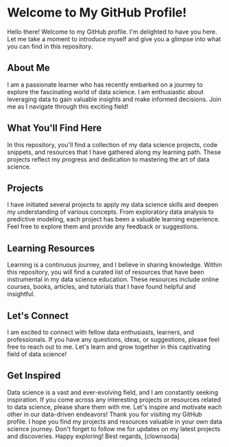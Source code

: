 # Welcome to My GitHub Profile!
 Hello there! Welcome to my GitHub profile. I'm delighted to have you here. Let me take a moment to introduce myself and give you a glimpse into what you can find in this repository.
 ## About Me
 I am a passionate learner who has recently embarked on a journey to explore the fascinating world of data science. I am enthusiastic about leveraging data to gain valuable insights and make informed decisions. Join me as I navigate through this exciting field!
 ## What You'll Find Here
 In this repository, you'll find a collection of my data science projects, code snippets, and resources that I have gathered along my learning path. These projects reflect my progress and dedication to mastering the art of data science.
 ## Projects
 I have initiated several projects to apply my data science skills and deepen my understanding of various concepts. From exploratory data analysis to predictive modeling, each project has been a valuable learning experience. Feel free to explore them and provide any feedback or suggestions.
 ## Learning Resources
 Learning is a continuous journey, and I believe in sharing knowledge. Within this repository, you will find a curated list of resources that have been instrumental in my data science education. These resources include online courses, books, articles, and tutorials that I have found helpful and insightful.
 ## Let's Connect
 I am excited to connect with fellow data enthusiasts, learners, and professionals. If you have any questions, ideas, or suggestions, please feel free to reach out to me. Let's learn and grow together in this captivating field of data science!
 ## Get Inspired
 Data science is a vast and ever-evolving field, and I am constantly seeking inspiration. If you come across any interesting projects or resources related to data science, please share them with me. Let's inspire and motivate each other in our data-driven endeavors!
 Thank you for visiting my GitHub profile. I hope you find my projects and resources valuable in your own data science journey. Don't forget to follow me for updates on my latest projects and discoveries. Happy exploring!
 Best regards,
[clownsoda]
